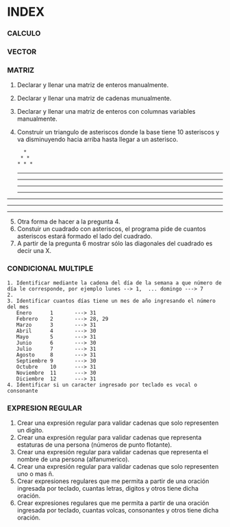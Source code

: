 # INDEX

### CALCULO

### VECTOR

### MATRIZ
1. Declarar y llenar una matriz de enteros manualmente.  
2. Declarar y llenar una matriz de cadenas munualmente.  
3. Declarar y llenar una matriz de enteros con columnas variables manualmente. 
4. Construir un triangulo de asteriscos donde la base tiene 10 asteriscos y va disminuyendo hacia arriba hasta llegar a un asterisco.  

         *  
        * *  
       * * *  
      * * * *  
     * * * * *  
    * * * * * *  
   * * * * * * *  
  * * * * * * * *  
 * * * * * * * * *  
* * * * * * * * * *    

5. Otra forma de hacer a la pregunta 4.  
6. Constuir un cuadrado con asteriscos, el programa pide de cuantos asteriscos estará formado el lado del cuadrado.
7. A partir de la pregunta 6 mostrar sólo las diagonales del cuadrado es decir una X.  

### CONDICIONAL MULTIPLE

    1. Identificar mediante la cadena del día de la semana a que número de día le corresponde, por ejemplo lunes --> 1,  ... domingo ---> 7
    2.
    3. Identificar cuantos días tiene un mes de año ingresando el número del mes  
       Enero      1       ---> 31
       Febrero    2       ---> 28, 29
       Marzo      3       ---> 31
       Abril      4       ---> 30
       Mayo       5       ---> 31
       Junio      6       ---> 30
       Julio      7       ---> 31
       Agosto     8       ---> 31
       Septiembre 9       ---> 30
       Octubre    10      ---> 31
       Noviembre  11      ---> 30
       Diciembre  12      ---> 31
    4. Identificar si un caracter ingresado por teclado es vocal o consonante

### EXPRESION REGULAR

1. Crear una expresión regular para validar cadenas que solo representen un digito.  
2. Crear una expresión regular para validar cadenas que representa estaturas de una persona (números de punto flotante).  
3. Crear una expresión regular para validar cadenas que representa el nombre de una persona (alfanumerico).
4. Crear una expresión regular para validar cadenas que solo representen uno o mas ñ.
5. Crear expresiones regulares que me permita a partir de una oración ingresada por teclado, cuantas letras, digitos y otros tiene dicha oración.  
6. Crear expresiones regulares que me permita a partir de una oración ingresada por teclado, cuantas volcas, consonantes y otros tiene dicha oración.  

